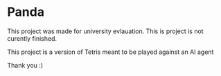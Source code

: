 # Panda

This project was made for university evlauation. 
This is project is not curently finished.

This project is a version of Tetris meant to be played against an AI agent


Thank you :)
